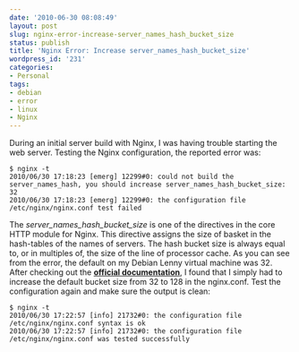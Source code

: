 ```yaml
---
date: '2010-06-30 08:08:49'
layout: post
slug: nginx-error-increase-server_names_hash_bucket_size
status: publish
title: 'Nginx Error: Increase server_names_hash_bucket_size'
wordpress_id: '231'
categories:
- Personal
tags:
- debian
- error
- linux
- Nginx
---
```


During an initial server build with Nginx, I was having trouble starting the web server. Testing the Nginx configuration, the reported error was:


    
    $ nginx -t
    2010/06/30 17:18:23 [emerg] 12299#0: could not build the server_names_hash, you should increase server_names_hash_bucket_size: 32
    2010/06/30 17:18:23 [emerg] 12299#0: the configuration file /etc/nginx/nginx.conf test failed



The _server_names_hash_bucket_size_ is one of the directives in the core HTTP module for Nginx. This directive assigns the size of basket in the hash-tables of the names of servers. The hash bucket size is always equal to, or in multiples of, the size of the line of processor cache. As you can see from the error, the default on my Debian Lenny virtual machine was 32. After checking out the [**official documentation**](http://wiki.nginx.org/), I found that I simply had to increase the default bucket size from 32 to 128 in the nginx.conf. Test the configuration again and make sure the output is clean:


    
    $ nginx -t
    2010/06/30 17:22:57 [info] 21732#0: the configuration file /etc/nginx/nginx.conf syntax is ok
    2010/06/30 17:22:57 [info] 21732#0: the configuration file /etc/nginx/nginx.conf was tested successfully




